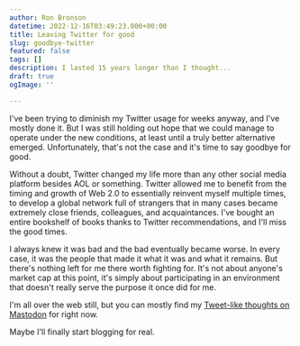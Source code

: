 ```yaml
---
author: Ron Bronson
datetime: 2022-12-16T03:49:23.000+00:00
title: Leaving Twitter for good
slug: goodbye-twitter
featured: false
tags: []
description: I lasted 15 years longer than I thought...
draft: true
ogImage: ''

---
```

I've been trying to diminish my Twitter usage for weeks anyway, and I've mostly done it. But I was still holding out hope that we could manage to operate under the new conditions, at least until a truly better alternative emerged. Unfortunately, that's not the case and it's time to say goodbye for good.

Without a doubt, Twitter changed my life more than any other social media platform besides AOL or something. Twitter allowed me to benefit from the timing and growth of Web 2.0 to essentially reinvent myself multiple times, to develop a global network full of strangers that in many cases became extremely close friends, colleagues, and acquaintances. I've bought an entire bookshelf of books thanks to Twitter recommendations, and I'll miss the good times. 

I always knew it was bad and the bad eventually became worse. In every case, it was the people that made it what it was and what it remains. But there's nothing left for me there worth fighting for. It's not about anyone's market cap at this point, it's simply about participating in an environment that doesn't really serve the purpose it once did for me.

I'm all over the web still, but you can mostly find my [Tweet-like thoughts on Mastodon](https://mastodon.social/@ronbronson) for right now. 

Maybe I'll finally start blogging for real.